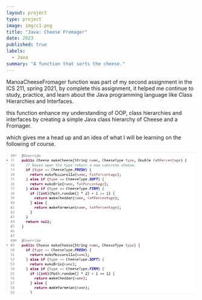 ```yaml
---
layout: project
type: project
image: img/c1.png
title: "Java: Cheese Fromager"
date: 2023
published: true
labels:
  - Java
summary: "A function that sorts the cheese."
---
```


ManoaCheeseFromager function was part of my second assignment in the ICS 211, spring 2021, by complete this assignment, it helped me continue to study, practice, and learn about the Java programming language like Class Hierarchies and Interfaces.

this function enhance my understanding of OOP, class hierarchies and interfaces by creating a simple Java class hierarchy of Cheese and a Fromager.

which gives me a head up and an idea of what I will be learning on the following of course.


<img class="img-fluid" src="../img/cheese.png">
